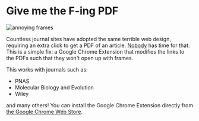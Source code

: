# Give me the F-ing PDF

![annoying frames](https://raw.githubusercontent.com/vsbuffalo/gmtfPDF/master/image.png)

Countless journal sites have adopted the same terrible web design, requiring an
extra click to get a PDF of an article.
[Nobody](https://www.youtube.com/watch?v=bFEoMO0pc7k) has time for that. This
is a simple fix: a Google Chrome Extension that modifies the links to the PDFs
such that they won't open up with frames.

This works with journals such as:

 - PNAS
 - Molecular Biology and Evolution
 - Wiley

and many others! You can install the Google Chrome Extension directly from [the
Google Chrome Web
Store](https://chrome.google.com/webstore/detail/give-me-the-f-ing-pdf/iekjpaipocoglamgpjoehfdemffdmami).
